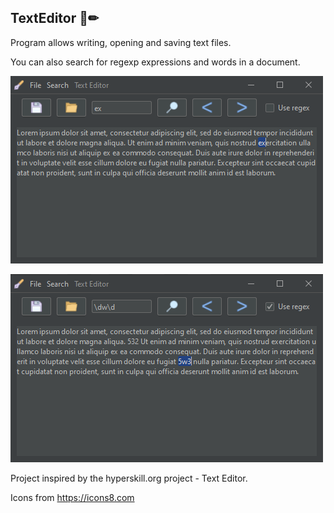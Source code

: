 ## TextEditor 📝✏
Program allows writing, opening and saving 
text files.

You can also search for regexp expressions 
and words in a document.

![](app.png)

![](app2.png)

Project inspired by the hyperskill.org 
project - Text Editor.

Icons from https://icons8.com